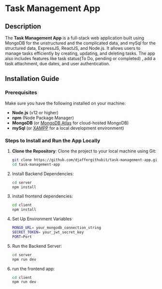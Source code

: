 # Task Management App

## Description

The **Task Management App** is a full-stack web application built using MongoDB for the unstructured and the complicated data, and mySql for the structured data, ExpressJS, ReactJS, and Node.js. It allows users to manage tasks efficiently by creating, updating, and deleting tasks. The app also includes features like task status(To Do, pending or completed) , add a task attachment, due dates, and user authentication.

## Installation Guide

### Prerequisites
Make sure you have the following installed on your machine:
- **Node.js** (v12 or higher)
- **npm** (Node Package Manager)
- **MongoDB** (or [MongoDB Atlas](https://www.mongodb.com/cloud/atlas) for cloud-hosted MongoDB)
- **mySql** (or [XAMPP](https://www.apachefriends.org) for a local development environment)

### Steps to Install and Run the App Locally

1. **Clone the Repository**:
   Clone the project to your local machine using Git:
   ```bash
   git clone https://github.com/djaffergithubit/task-management-app.git
   cd task-management-app

2. Install Backend Dependencies:
    ```bash
    cd server
    npm install

3. install frontend dependencies:
    ```bash
    cd client
    npm install

4. Set Up Environment Variables
    ```bash
    MONGO_URL= your_mongodb_connection_string
    SECRET_TOKEN= your_jwt_secret_key
    PORT=Port

5. Run the Backend Server:
    ```bash
    cd server
    npm run dev

6. run the frontend app:
    ```bash
    cd client
    npm run dev